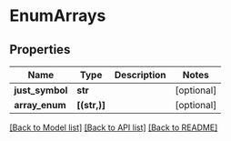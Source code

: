 # EnumArrays

## Properties
Name | Type | Description | Notes
------------ | ------------- | ------------- | -------------
**just_symbol** | **str** |  | [optional] 
**array_enum** | **[(str,)]** |  | [optional] 

[[Back to Model list]](../README.md#documentation-for-models) [[Back to API list]](../README.md#documentation-for-api-endpoints) [[Back to README]](../README.md)


